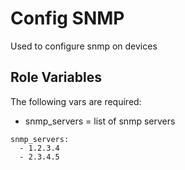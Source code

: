 Config SNMP
=========

Used to configure snmp on devices


Role Variables
--------------

The following vars are required:

* snmp_servers = list of snmp servers

```
snmp_servers:
  - 1.2.3.4
  - 2.3.4.5
```